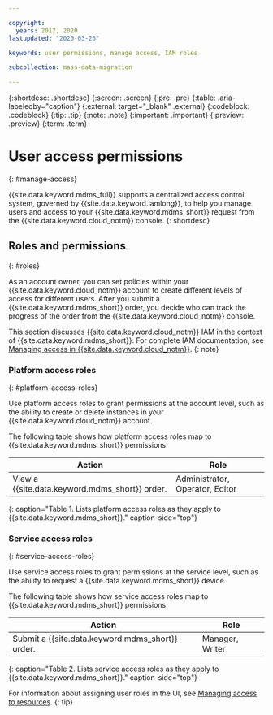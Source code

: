 ```yaml
---

copyright:
  years: 2017, 2020
lastupdated: "2020-03-26"

keywords: user permissions, manage access, IAM roles

subcollection: mass-data-migration

---
```


{:shortdesc: .shortdesc}
{:screen: .screen}
{:pre: .pre}
{:table: .aria-labeledby="caption"}
{:external: target="_blank" .external}
{:codeblock: .codeblock}
{:tip: .tip}
{:note: .note}
{:important: .important}
{:preview: .preview}
{:term: .term}

# User access permissions
{: #manage-access}

{{site.data.keyword.mdms_full}} supports a centralized access control system, governed by {{site.data.keyword.iamlong}}, to help you manage users and access to your {{site.data.keyword.mdms_short}} request from the {{site.data.keyword.cloud_notm}} console.
{: shortdesc}

## Roles and permissions
{: #roles}

As an account owner, you can set policies within your {{site.data.keyword.cloud_notm}} account to create different levels of access for different users. After you submit a {{site.data.keyword.mdms_short}} order, you decide who can track the progress of the order from the {{site.data.keyword.cloud_notm}} console.

This section discusses {{site.data.keyword.cloud_notm}} IAM in the context of {{site.data.keyword.mdms_short}}. For complete IAM documentation, see [Managing access in {{site.data.keyword.cloud_notm}}](/docs/iam?topic=iam-cloudaccess).
{: note}

### Platform access roles
{: #platform-access-roles}

Use platform access roles to grant permissions at the account level, such as the ability to create or delete instances in your {{site.data.keyword.cloud_notm}} account.

The following table shows how platform access roles map to {{site.data.keyword.mdms_short}} permissions. 

| Action | Role |
| --- | --- |
| View a {{site.data.keyword.mdms_short}} order. | Administrator, Operator, Editor |
{: caption="Table 1. Lists platform access roles as they apply to {{site.data.keyword.mdms_short}}." caption-side="top"}

### Service access roles
{: #service-access-roles}

Use service access roles to grant permissions at the service level, such as the ability to request a {{site.data.keyword.mdms_short}} device. 

The following table shows how service access roles map to {{site.data.keyword.mdms_short}} permissions.

| Action | Role |
| --- | --- |
| Submit a {{site.data.keyword.mdms_short}} order. | Manager, Writer |
{: caption="Table 2. Lists service access roles as they apply to {{site.data.keyword.mdms_short}}." caption-side="top"}

For information about assigning user roles in the UI, see [Managing access to resources](/docs/iam?topic=iam-iammanidaccser#iammanidaccser).
{: tip}



